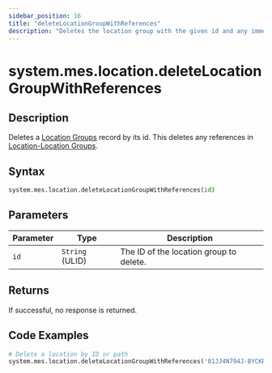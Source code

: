 ```yaml
---
sidebar_position: 16
title: "deleteLocationGroupWithReferences"
description: "Deletes the location group with the given id and any immediate references to this location group if possible."
---
```


# system.mes.location.deleteLocationGroupWithReferences

## Description

Deletes a [Location Groups](../../data-model/location-model/location-group) record by its id.
This deletes any references in [Location-Location Groups](../../data-model/location-model/location-location-group).

## Syntax
```python
system.mes.location.deleteLocationGroupWithReferences(id)
```

## Parameters

| Parameter  | Type            | Description                             |
|------------|-----------------|-----------------------------------------|
| `id`       | `String` (ULID) | The ID of the location group to delete. |

## Returns

If successful, no response is returned.

## Code Examples

```python
# Delete a location by ID or path
system.mes.location.deleteLocationGroupWithReferences('01JJ4N794J-BYCKRFJN-AY2S5D1N')
```